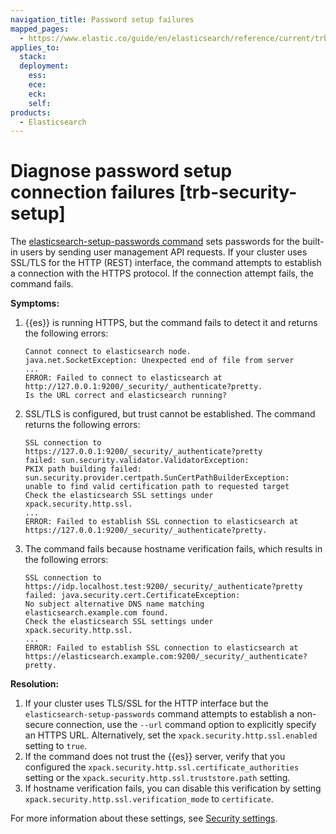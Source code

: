 ```yaml
---
navigation_title: Password setup failures
mapped_pages:
  - https://www.elastic.co/guide/en/elasticsearch/reference/current/trb-security-setup.html
applies_to:
  stack:
  deployment:
    ess:
    ece:
    eck:
    self:
products:
  - Elasticsearch
---
```


# Diagnose password setup connection failures [trb-security-setup]

The [elasticsearch-setup-passwords command](elasticsearch://reference/elasticsearch/command-line-tools/setup-passwords.md) sets passwords for the built-in users by sending user management API requests. If your cluster uses SSL/TLS for the HTTP (REST) interface, the command attempts to establish a connection with the HTTPS protocol. If the connection attempt fails, the command fails.

**Symptoms:**

1. {{es}} is running HTTPS, but the command fails to detect it and returns the following errors:

    ```shell
    Cannot connect to elasticsearch node.
    java.net.SocketException: Unexpected end of file from server
    ...
    ERROR: Failed to connect to elasticsearch at
    http://127.0.0.1:9200/_security/_authenticate?pretty.
    Is the URL correct and elasticsearch running?
    ```

2. SSL/TLS is configured, but trust cannot be established. The command returns the following errors:

    ```shell
    SSL connection to
    https://127.0.0.1:9200/_security/_authenticate?pretty
    failed: sun.security.validator.ValidatorException:
    PKIX path building failed:
    sun.security.provider.certpath.SunCertPathBuilderException:
    unable to find valid certification path to requested target
    Check the elasticsearch SSL settings under
    xpack.security.http.ssl.
    ...
    ERROR: Failed to establish SSL connection to elasticsearch at
    https://127.0.0.1:9200/_security/_authenticate?pretty.
    ```

3. The command fails because hostname verification fails, which results in the following errors:

    ```shell
    SSL connection to
    https://idp.localhost.test:9200/_security/_authenticate?pretty
    failed: java.security.cert.CertificateException:
    No subject alternative DNS name matching
    elasticsearch.example.com found.
    Check the elasticsearch SSL settings under
    xpack.security.http.ssl.
    ...
    ERROR: Failed to establish SSL connection to elasticsearch at
    https://elasticsearch.example.com:9200/_security/_authenticate?pretty.
    ```


**Resolution:**

1. If your cluster uses TLS/SSL for the HTTP interface but the `elasticsearch-setup-passwords` command attempts to establish a non-secure connection, use the `--url` command option to explicitly specify an HTTPS URL. Alternatively, set the `xpack.security.http.ssl.enabled` setting to `true`.
2. If the command does not trust the {{es}} server, verify that you configured the `xpack.security.http.ssl.certificate_authorities` setting or the `xpack.security.http.ssl.truststore.path` setting.
3. If hostname verification fails, you can disable this verification by setting `xpack.security.http.ssl.verification_mode` to `certificate`.

For more information about these settings, see [Security settings](elasticsearch://reference/elasticsearch/configuration-reference/security-settings.md).

